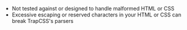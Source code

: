 - Not tested against or designed to handle malformed HTML or CSS
- Excessive escaping or reserved characters in your HTML or CSS can break TrapCSS's parsers